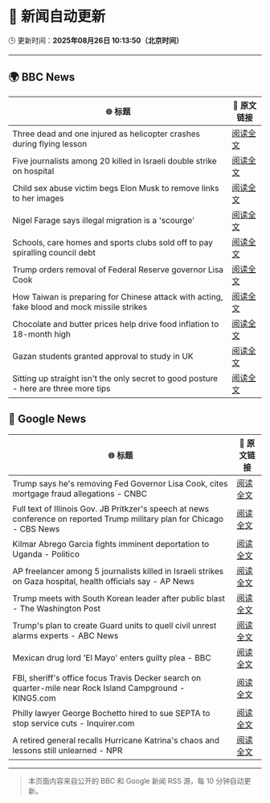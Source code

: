 # 🧠 新闻自动更新

🕒 更新时间：**2025年08月26日 10:13:50（北京时间）**

---

## 🌍 BBC News

| 🌐 标题 | 🔗 原文链接 |
|--------|-------------|
| Three dead and one injured as helicopter crashes during flying lesson | [阅读全文](https://www.bbc.com/news/articles/c87e22ryerlo?at_medium=RSS&at_campaign=rss) |
| Five journalists among 20 killed in Israeli double strike on hospital | [阅读全文](https://www.bbc.com/news/articles/cp89rp48246o?at_medium=RSS&at_campaign=rss) |
| Child sex abuse victim begs Elon Musk to remove links to her images | [阅读全文](https://www.bbc.com/news/articles/cq587wv4d5go?at_medium=RSS&at_campaign=rss) |
| Nigel Farage says illegal migration is a 'scourge' | [阅读全文](https://www.bbc.com/news/articles/c5yk4r5e514o?at_medium=RSS&at_campaign=rss) |
| Schools, care homes and sports clubs sold off to pay spiralling council debt | [阅读全文](https://www.bbc.com/news/articles/cq87497v8ypo?at_medium=RSS&at_campaign=rss) |
| Trump orders removal of Federal Reserve governor Lisa Cook | [阅读全文](https://www.bbc.com/news/articles/cx275n8gx0ro?at_medium=RSS&at_campaign=rss) |
| How Taiwan is preparing for Chinese attack with acting, fake blood and mock missile strikes | [阅读全文](https://www.bbc.com/news/articles/cp94v42gmg9o?at_medium=RSS&at_campaign=rss) |
| Chocolate and butter prices help drive food inflation to 18-month high | [阅读全文](https://www.bbc.com/news/articles/cly4eme0284o?at_medium=RSS&at_campaign=rss) |
| Gazan students granted approval to study in UK | [阅读全文](https://www.bbc.com/news/articles/cgqnjqgp719o?at_medium=RSS&at_campaign=rss) |
| Sitting up straight isn't the only secret to good posture - here are three more tips | [阅读全文](https://www.bbc.com/news/articles/c890kejpg34o?at_medium=RSS&at_campaign=rss) |

## 📰 Google News

| 🌐 标题 | 🔗 原文链接 |
|--------|-------------|
| Trump says he's removing Fed Governor Lisa Cook, cites mortgage fraud allegations - CNBC | [阅读全文](https://news.google.com/rss/articles/CBMieEFVX3lxTE83R2t4UUNWazQ3MVNUMkJsTkhWbUJPMl9tQmtJaXFlSGQzd180ZEozb255R196WlRBSTFOOW1qR3NWWXUxekNINEZaZU1fdUdGQUZoeERUYl9PMEVQWnZDT0FTNmpfR0hXSGdnLVE0Z3lzZTZ3R0UtedIBfkFVX3lxTE5fWGozaFlKRUtsU0lqX01RMzdTenppbjdndUUycXpmc1B2MEprZzdrdnM0RFp2S3VtSWFqRllpdHczRkd4Ykk3MVBGXzVNRktISF9TNlQyRDJyTVZFUFdfcURPalNRUjNCWlA3YVVja0pibV9jRTQzcnlJcjdtZw?oc=5) |
| Full text of Illinois Gov. JB Pritkzer's speech at news conference on reported Trump military plan for Chicago - CBS News | [阅读全文](https://news.google.com/rss/articles/CBMiqgFBVV95cUxQM2hTOTJ1b0JGWW9tNk9tRUN6VGZCU3JZR282SUhNbmhtenh3a1dXTTBPY3FXeXNSTjF1OG9zSjhIeXl5MmswdEl2eGtCTXBkUkMycDRnVzlxSDA0V3BjNGE5UjByVld5eDdpczZjZjFiY19zRmRqTGY5MWwwZnhiUTAzbkxrbW1tOGJ6VHhtT2xXYXRQMWNPaEh5MHZqT3Yxdm41RzN6aGZ4Zw?oc=5) |
| Kilmar Abrego Garcia fights imminent deportation to Uganda - Politico | [阅读全文](https://news.google.com/rss/articles/CBMirAFBVV95cUxQN0U3QmExeTRUTklEcXR5QmI1eWpnNXRxaVhHWG5Oem5tdFcxREU4TGJnUGJMeXZHZXlMUDREbmFodFdRUUdpeDh5VTc1dFpENVcyemJrREJ0MjZxeUhESWdMRTFxdVpMZW5mcDlwZ3hHS3o1WmNKeUFzSFh6NTlaWDNvZzN6SnU1MVNZenZHRFpvQ2NlX2p0SEFSaG9kbm43UFJURzdjdmRQUWto?oc=5) |
| AP freelancer among 5 journalists killed in Israeli strikes on Gaza hospital, health officials say - AP News | [阅读全文](https://news.google.com/rss/articles/CBMinAFBVV95cUxNTDNRUGFPdmxPclVMZW5GU2l4YUJSZXBuckF2TEU2VkFBVjQyOWg2SmR6aC1sU0RvWG10a2h1QnU3cUdDVlFta3EtcTJqSmt5R2J6dUs1R1IyRXVTOFBrN1J0bEtCUWZUOE1pZS1kVzhDRzc2OUEyeElyR0poNmV2NWdNdEFtNnJpZVBGeEVDVV9pY2lIcVYyc0UtZkU?oc=5) |
| Trump meets with South Korean leader after public blast - The Washington Post | [阅读全文](https://news.google.com/rss/articles/CBMijgFBVV95cUxPY3BmSHFta3hWVUc1QTFBVjRVY2U0YlNkdkRLeEpjdGxGa01nTjItTzJQUS0taEpWSVdrOUZGSGIxODZ3OWRTTUY0bHZXYWw0VXFEaXNEM1FJakt2TW1ldk5BT2paVXltZnRVNXg3SnVjVXBYNmpiQmtheHhhWHBLUEI1T1NCazVSaEh5MUdn?oc=5) |
| Trump's plan to create Guard units to quell civil unrest alarms experts - ABC News | [阅读全文](https://news.google.com/rss/articles/CBMiowFBVV95cUxNeFhOaWZfU0o0elM4U1VpeGo2ZnJoYXFaelZXcF9iN2xqU1c0emFmUks2WWJOQjhMa041LV9CQ0ZvcVNZTkMteGVMY2NBU3VLRHNKdDhJUkhOOVRNb1RLUVdXZnRabHV3Z3hpU2lnOTEwUkswMVdRd3ZKTmp2MV9BeEs3Vjc5dHdwQUFiRGlQc09jWEdSN2lPb3NOR3ptOGp3eTAw0gGoAUFVX3lxTE9MejZkWGVEaFhLZEdwNzduM2FCc0xmcW1XRnZfUjRZVkRZOC1pSGRtN0lEUk9LekxBUGxrYk55VDd2Y3FMSEtXcjdjQjlIaXNvX2VXaElBa1RCU2V6WnFPWFE1b2hid3BxR3o5UWUyMjktcml5eFBpcG84RnA2Rk9RUFFuQ2hHaXI3S2xXRzBEMTFXYk1xdEZPSks0c3FaODRuclhBVV9nUQ?oc=5) |
| Mexican drug lord 'El Mayo' enters guilty plea - BBC | [阅读全文](https://news.google.com/rss/articles/CBMiWkFVX3lxTFBKSWNLQmtldnVKME9tSEFRRVRKbThaMEltc0VrX0NLa2ZIbTZsUG9sTTQxWHdTMmkxSV9YcHA2a1VmSUtpRnVmMWM5cTM2TEFvR2RtbmV6SThfQdIBX0FVX3lxTE9DNUctSlRDd1lsaWtFVmpYUC15VHVNNU9qaEhuRGRrcmZ0SjkxbWFKWEhyeHNPb3hwMEdzS1M5RDNpNEJZTjhJX0tpUW4xcWNKTmlObkl6aThzWEExaF9F?oc=5) |
| FBI, sheriff's office focus Travis Decker search on quarter-mile near Rock Island Campground - KING5.com | [阅读全文](https://news.google.com/rss/articles/CBMiyAFBVV95cUxQY2pxcUR5Tlk2VnhLaWRmcVhrMExmY3A5YnAtX0l3bDI5NG5FaUVSLWJPeGQwTlR2SUQwckhuTXU3Z2U5b1k1ODF2ZUppYUV4Qllpc3kwRzh0TGhYZU5WbU16dUJYMnNqaVI0NTFBU19zby10TWlTRGc4VXI3YkRncjk5Q3NiOFFId0FjRHg4SnRQc1doMjlYRHZYbjRub25vY2dYSnlhQ005TkZhLUJCZ0pCNTNCdjN0VEtuZms1czNEdHQ5OFZJaA?oc=5) |
| Philly lawyer George Bochetto hired to sue SEPTA to stop service cuts - Inquirer.com | [阅读全文](https://news.google.com/rss/articles/CBMirgFBVV95cUxOU2JVX212NkwwOEtua19qNmN1WnlhT3FuNHFUQnNTVTdrV0hMZWs4cUh5N3ZweXB0N05hTGk5ZDk1UF9JZ0RmVGFlSkVBOWRaS09jNTEyeDZ5VTlRMi1iYlhxUzNhbEVjMFlZbkZhbkNBclktLVZGLXhoMlJBVmtpbFpIb0gyN0pfNWoxUTBCZ25oWUplNGJSejNPM3VreDRQalV3Y0dJeHI0SjJYMEE?oc=5) |
| A retired general recalls Hurricane Katrina's chaos and lessons still unlearned - NPR | [阅读全文](https://news.google.com/rss/articles/CBMimgFBVV95cUxOZ0UwRVNHY1FSRDNTTDRRUmxnYzR2cmJBQ1hMY0RoaFFQanpieHM3LU50aUwxXzBFM1ZnWVZPMTNwbVFySXFOUmNVX1UwSGNxMWNyOU5yVDN6aFFuVkNLYzFhZG80WjJzMDhJMlNQQUY0cHgwUk9OXzBaUTdjVkNrSnJObHRrQW9WUmtLcl80Q0p4cHBaRXlDcVJ3?oc=5) |

---
> 本页面内容来自公开的 BBC 和 Google 新闻 RSS 源，每 10 分钟自动更新。